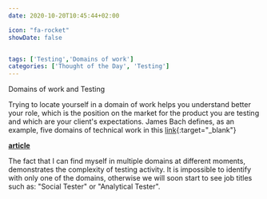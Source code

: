 ```yaml
---
date: 2020-10-20T10:45:44+02:00

icon: "fa-rocket"
showDate: false


tags: ['Testing','Domains of work']
categories: ['Thought of the Day', 'Testing']
---
```

Domains of work and Testing

Trying to locate yourself in a domain of work helps you understand better your role,
which is the position on the market for the product you are testing and which are your client's expectations.
James Bach defines, as an example, five domains of technical work in this
[link](https://www.tricentis.com/blog/domains-of-work-demands-of-testing/){:target="_blank"}

[__article__](https://www.tricentis.com/blog/domains-of-work-demands-of-testing/ ) 

The fact that I can find myself in multiple domains at different moments, demonstrates the complexity of testing activity.
It is impossible to identify with only one of the domains, otherwise we will soon start to see job titles
such as: "Social Tester" or "Analytical Tester".
